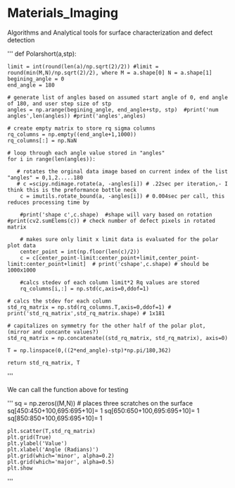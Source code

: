 # Materials_Imaging
Algorithms and Analytical tools for surface characterization and defect detection




'''
def Polarshort(a,stp):

    limit = int(round(len(a)/np.sqrt(2)/2)) #limit = round(min(M,N)/np.sqrt(2)/2), where M = a.shape[0] N = a.shape[1]
    begining_angle = 0
    end_angle = 180
    
    # generate list of angles based on assumed start angle of 0, end angle of 180, and user step size of stp
    angles = np.arange(begining_angle, end_angle+stp, stp)  #print('num angles',len(angles)) #print('angles',angles)
    
    # create empty matrix to store rq sigma columns
    rq_columns = np.empty((end_angle+1,1000)) 
    rq_columns[:] = np.NaN
   
    # loop through each angle value stored in "angles"
    for i in range(len(angles)): 
    
       # rotates the orginal data image based on current index of the list "angles" = 0,1,2.....180     
       # c =scipy.ndimage.rotate(a, -angles[i]) # .22sec per iteration,- I think this is the preformance bottle neck
        c = imutils.rotate_bound(a, -angles[i]) # 0.004sec per call, this reduces processing time by
        
        #print('shape c',c.shape)  #shape will vary based on rotation #print(cv2.sumElems(c)) # check number of defect pixels in rotated matrix
        
        # makes sure only limit x limit data is evaluated for the polar plot data
        center_point = int(np.floor(len(c)/2))
        c = c[center_point-limit:center_point+limit,center_point-limit:center_point+limit]  # print('cshape',c.shape) # should be 1000x1000

        #calcs stedev of each column limit*2 Rq values are stored
        rq_columns[i,:] = np.std(c,axis=0,ddof=1)
    
    # calcs the stdev for each column
    std_rq_matrix = np.std(rq_columns.T,axis=0,ddof=1) # print('std_rq_matrix',std_rq_matrix.shape) # 1x181
    
    # capitalizes on symmetry for the other half of the polar plot, (mirror and concante values?)
    std_rq_matrix = np.concatenate((std_rq_matrix, std_rq_matrix), axis=0)
 
    T = np.linspace(0,((2*end_angle)-stp)*np.pi/180,362)
    
    return std_rq_matrix, T
   
'''


We can call the function above for testing

'''
    sq = np.zeros((M,N))
    # places three scratches on the surface
sq[450:450+100,695:695+10]= 1
sq[650:650+100,695:695+10]= 1
sq[850:850+100,695:695+10]= 1 


    plt.scatter(T,std_rq_matrix)
    plt.grid(True)
    plt.ylabel('Value')
    plt.xlabel('Angle (Radians)')
    plt.grid(which='minor', alpha=0.2)
    plt.grid(which='major', alpha=0.5)
    plt.show
    
'''
